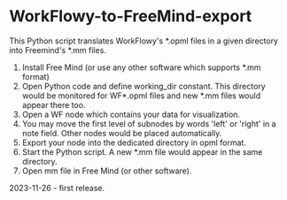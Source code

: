 # WorkFlowy-to-FreeMind-export
This Python script translates WorkFlowy's *.opml files in a given directory into Freemind's *.mm files.

1. Install Free Mind (or use any other software which supports *.mm format)
2. Open Python code and define working_dir constant. This directory would be monitored for WF*.opml files and new *.mm files would appear there too.
3. Open a WF node which contains your data for visualization.
4. You may move the first level of subnodes by words 'left' or 'right' in a note field. Other nodes would be placed automatically.
5. Export your node into the dedicated directory in opml format.
6. Start the Python script. A new *.mm file would appear in the same directory.
7. Open mm file in Free Mind (or other software).

2023-11-26 - first release.
